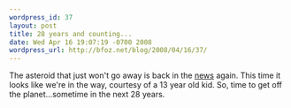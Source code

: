 ```yaml
---
wordpress_id: 37
layout: post
title: 28 years and counting...
date: Wed Apr 16 19:07:19 -0700 2008
wordpress_url: http://bfoz.net/blog/2008/04/16/37/
---
```

The asteroid that just won't go away is back in the [news](http://www.dailytech.com/article.aspx?newsid=11508) again. This time it looks like we're in the way, courtesy of a 13 year old kid. So, time to get off the planet...sometime in the next 28 years.
